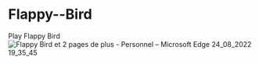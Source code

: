 # Flappy--Bird
Play Flappy Bird
![Flappy Bird et 2 pages de plus - Personnel – Microsoft​ Edge 24_08_2022 19_35_45](https://user-images.githubusercontent.com/105297551/186474215-92592e88-2233-479d-9ef5-086a9735040c.png)
